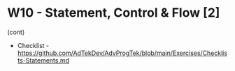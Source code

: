 
# W10 - Statement, Control & Flow [2]



(cont)
- Checklist - https://github.com/AdTekDev/AdvProgTek/blob/main/Exercises/Checklists-Statements.md
  
